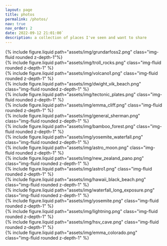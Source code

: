 ```yaml
---
layout: page
title: photos
permalink: /photos/
nav: true
nav_order: 2
date: 2022-09-12 21:01:00`
description: a collection of places I've seen and want to share
---
```


<div class="row mt-3">
    <div class="col-md mt-3 mt-md-0">
        {% include figure.liquid path="assets/img/grundarfoss2.png" class="img-fluid rounded z-depth-1"%}
    </div>
    <div class="col-md mt-3 mt-md-0">
        {% include figure.liquid path="assets/img/troll_rocks.png" class="img-fluid rounded z-depth-1" %}
    </div>
    <div class="col-md mt-3 mt-md-0">
        {% include figure.liquid path="assets/img/volcano1.png" class="img-fluid rounded z-depth-1" %}
    </div>
</div>

<div class="row mt-3">
    <div class="col-md mt-3 mt-md-0">
        {% include figure.liquid path="assets/img/dwight_vik_beach.png" class="img-fluid rounded z-depth-1" %}
    </div>
    <div class="col-md mt-3 mt-md-0">
        {% include figure.liquid path="assets/img/tectonic_plates.png" class="img-fluid rounded z-depth-1" %}
    </div>
    <div class="col-md mt-3 mt-md-0">
        {% include figure.liquid path="assets/img/emma_cliff.png" class="img-fluid rounded z-depth-1" %}
    </div>
</div>

<div class="row mt-3">
    <div class="col-md mt-3 mt-md-0">
        {% include figure.liquid path="assets/img/general_sherman.png" class="img-fluid rounded z-depth-1" %}
    </div>
    <div class="col-md mt-3 mt-md-0">
        {% include figure.liquid path="assets/img/bamboo_forest.png" class="img-fluid rounded z-depth-1" %}
    </div>
    <div class="col-md mt-3 mt-md-0">
        {% include figure.liquid path="assets/img/yosemite_waterfall.png" class="img-fluid rounded z-depth-1" %}
    </div>
</div>

<div class="row mt-3">
    <div class="col-md mt-3 mt-md-0">
        {% include figure.liquid path="assets/img/astro_moon.png" class="img-fluid rounded z-depth-1" %}
    </div>
    <div class="col-md mt-3 mt-md-0">
        {% include figure.liquid path="assets/img/new_zealand_pano.png" class="img-fluid rounded z-depth-1" %}
    </div>
    <div class="col-md mt-3 mt-md-0">
        {% include figure.liquid path="assets/img/astro1.png" class="img-fluid rounded z-depth-1" %}
    </div>
</div>

<div class="row mt-3">
    <div class="col-md mt-3 mt-md-0">
        {% include figure.liquid path="assets/img/hawaii_black_beach.png" class="img-fluid rounded z-depth-1" %}
    </div>
    <div class="col-md mt-3 mt-md-0">
        {% include figure.liquid path="assets/img/waterfall_long_exposure.png" class="img-fluid rounded z-depth-1" %}
    </div>
    <div class="col-md mt-3 mt-md-0">
        {% include figure.liquid path="assets/img/yosemite.png" class="img-fluid rounded z-depth-1" %}
    </div>
</div>

<div class="row mt-3">
    <div class="col-md mt-3 mt-md-0">
        {% include figure.liquid path="assets/img/lightning.png" class="img-fluid rounded z-depth-1" %}
    </div>
    <div class="col-md mt-3 mt-md-0">
        {% include figure.liquid path="assets/img/hsv_cave.png" class="img-fluid rounded z-depth-1" %}
    </div>
    <div class="col-md mt-3 mt-md-0">
        {% include figure.liquid path="assets/img/emma_colorado.png" class="img-fluid rounded z-depth-1" %}
    </div>
</div>
